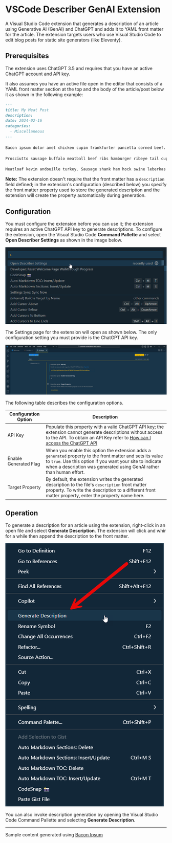 # VSCode Describer GenAI Extension

A Visual Studio Code extension that generates a description of an article using Generative AI (GenAI) and ChatGPT and adds it to YAML front matter for the article. The extension targets users who use Visual Studio Code to edit blog posts for static site generators (like Eleventy).

## Prerequisites

The extension uses ChatGPT 3.5 and requires that you have an active ChatGPT account and API key.

It also assumes you have an active file open in the editor that consists of a YAML front matter section at the top and the body of the article/post below it as shown in the following example:

```markdown
---
title: My Meat Post
description: 
date: 2024-02-16
categories:
  - Miscellaneous
---

Bacon ipsum dolor amet chicken cupim frankfurter pancetta corned beef. Tenderloin beef ribs chislic turducken spare ribs sausage ham hock leberkas. Spare ribs picanha strip steak landjaeger short loin, pig kevin shoulder rump sirloin venison. Turducken frankfurter swine spare ribs, tail drumstick t-bone hamburger doner ham meatball kevin. Sirloin landjaeger sausage leberkas meatball chislic swine tongue strip steak chicken.

Prosciutto sausage buffalo meatball beef ribs hamburger ribeye tail cupim drumstick turducken kevin chicken. Pancetta beef ribs filet mignon pork belly salami prosciutto. Pork belly turducken meatloaf doner meatball. Tail t-bone beef ribs filet mignon. Meatloaf cupim pastrami cow ham.

Meatloaf kevin andouille turkey. Sausage shank ham hock swine leberkas pastrami boudin buffalo frankfurter. Turducken venison beef ribs turkey, salami filet mignon pig tail pork chop biltong strip steak jowl short ribs cupim. Pastrami chuck sausage alcatra cupim. Spare ribs leberkas ham beef, turducken pastrami ball tip shoulder landjaeger shankle andouille turkey. Tail pork chop strip steak brisket sirloin turkey beef pork belly.
```

**Note:** The extension doesn't require that the front matter has a `description` field defined; in the extension's configuration (described below) you specify the front matter property used to store the generated description and the extension will create the property automatically during generation.

## Configuration

You must configure the extension before you can use it; the extension requires an active ChatGPT API key to generate descriptions. To configure the extension, open the Visual Studio Code **Command Pallette** and select **Open Describer Settings** as shown in the image below.

![Visual Studio Code Command Pallette](https://github.com/johnwargo/vscode-describer-genai/blob/main/images/command-pallette.png)

The Settings page for the extension will open as shown below. The only configuration setting you must provide is the ChatGPT API key. 

![Describer Settings Window](https://github.com/johnwargo/vscode-describer-genai/blob/main/images/describer-settings.png)

The following table describes the configuration options.

| Configuration Option  | Description |
| --------------------- | ----------- |
| API Key               | Populate this property with a valid ChatGPT API key; the extension cannot generate descriptions without access to the API. To obtain an API Key refer to [How can I access the ChatGPT API](https://help.openai.com/en/articles/7039783-how-can-i-access-the-chatgpt-api) |
| Enable Generated Flag | When you enable this option the extension adds a `generated` property to the front matter and sets its value to `true`. Use this option if you want your site to indicate when a description was generated using GenAI rather than human effort. |
| Target Property       | By default, the extension writes the generated description to the file's `description` front matter property. To write the description to a different front matter property, enter the property name here. |

## Operation

To generate a description for an article using the extension, right-click in an open file and select **Generate Description**. The extension will click and whir for a while then append the description to the front matter. 

![Right-click menu example](https://github.com/johnwargo/vscode-describer-genai/blob/main/images/right-click-menu.png)

You can also invoke description generation by opening the Visual Studio Code Command Pallette and selecting **Generate Description**.

***

Sample content generated using [Bacon Ipsum](https://baconipsum.com/)

